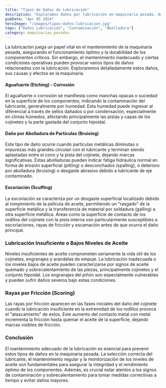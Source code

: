 ```yaml
---
title: "Tipos de Daños de Lubricación"
description: "Exploramos daños por lubricación en maquinaria pesada, desde corrosión hasta fricción, y su prevención con mantenimiento adecuado. #MantenimientoPreventivo"
pubDate: "Apr 05 2024"
heroImage: "/images/tipos-daños-lubricacion.jpg"
tags: ["Daños Lubricación", "Contaminación", "Abolladura"]
category: maquinarias_pesadas
---
```


La lubricación juega un papel vital en el mantenimiento de la maquinaria pesada, asegurando el funcionamiento óptimo y la durabilidad de los componentes críticos. Sin embargo, el mantenimiento inadecuado y ciertas condiciones operativas pueden provocar varios tipos de daños relacionados con la lubricación. Exploraremos detalladamente estos daños, sus causas y efectos en la maquinaria.

#### Aguafuerte (Etching) - Corrosión

El aguafuerte o corrosión se manifiesta como manchas opacas o suciedad en la superficie de los componentes, indicando la contaminación del lubricante, generalmente por humedad. Esta humedad puede ingresar al diferencial a través de sellos dañados o por condensación, especialmente en climas húmedos, afectando principalmente las pistas y capas de los cojinetes y la parte gastada del conjunto hipoidal.

#### Daño por Abolladura de Partículas (Bruising)

Este tipo de daño ocurre cuando partículas metálicas diminutas o impurezas más grandes circulan con el lubricante y terminan siendo aplastadas entre el cono y la pista del cojinete, dejando marcas significativas. Estas abolladuras pueden indicar fatiga hidráulica normal en forma de erosión superficial (pitting) o desconchados (spalling), o deterioro por abolladura (bruising) o desgaste abrasivo debido a lubricante de eje contaminado.

#### Escoriación (Scuffing)

La escoriación se caracteriza por un desgaste superficial localizado debido al rompimiento de la película de aceite, permitiendo un "rasgado" de la superficie metálica y la transferencia de material por soldadura (galling) a otra superficie metálica. Áreas como la superficie de contacto de los rodillos del cojinete con la pista interna son particularmente susceptibles a escoriaciones, rayas de fricción y escamación antes de que ocurra el daño principal.

### Lubricación Insuficiente o Bajos Niveles de Aceite

Niveles insuficientes de aceite comprometen seriamente la vida útil de los cojinetes, engranajes y arandelas de empuje. La lubricación inadecuada o los niveles bajos de aceite pueden caracterizarse por signos de aceite quemado y sobrecalentamiento de las piezas, principalmente cojinetes y el conjunto hipoidal. Los engranajes del piñón son especialmente vulnerables y pueden sufrir daños severos bajo estas condiciones.

### Rayas por Fricción (Scoring)

Las rayas por fricción aparecen en las fases iniciales del daño del cojinete cuando la lubricación insuficiente en la extremidad de los rodillos provoca el "atascamiento" de estos. Este aumento del contacto metal con metal incrementa la fricción hasta quemar el aceite de la superficie, dejando marcas visibles de fricción.

### Conclusión

El mantenimiento adecuado de la lubricación es esencial para prevenir estos tipos de daños en la maquinaria pesada. La selección correcta del lubricante, el mantenimiento regular y la monitorización de los niveles de aceite son fundamentales para asegurar la integridad y el rendimiento óptimo de los componentes. Además, es crucial estar atentos a los signos de contaminación y sobrecalentamiento para tomar medidas correctivas a tiempo y evitar daños mayores.
